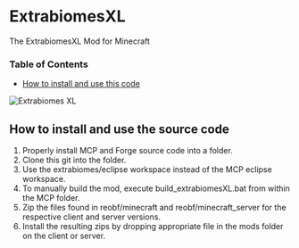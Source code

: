 ExtrabiomesXL
=============
The ExtrabiomesXL Mod for Minecraft

### Table of Contents
 - [How to install and use this code](#how-to-install-and-use-the-source-code)

![Extrabiomes XL](http://i.imgur.com/zoY3L.png)

How to install and use the source code
--------------------------------------

1. Properly install MCP and Forge source code into a folder.
2. Clone this git into the folder.
3. Use the extrabiomes/eclipse workspace instead of the MCP eclipse workspace.
4. To manually build the mod, execute build_extrabiomesXL.bat from within the MCP folder.
5. Zip the files found in reobf/minecraft and reobf/minecraft_server for the respective client and server versions.
6. Install the resulting zips by dropping appropriate file in the mods folder on the client or server.